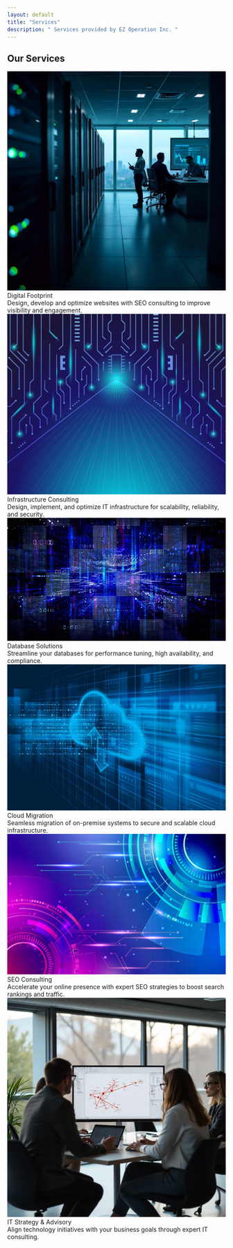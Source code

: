 ```yaml
---
layout: default
title: "Services"
description: " Services provided by EZ Operation Inc. "
---
```


<div class="row g-4 mt-5 justify-content-center text-center " id="services">
  <h2> Our Services </h2>
  <!-- Service 1 -->
  <div class="col-md-4">
    <div class="card service-card shadow-sm">
      <img src="assets/images/footprint.png" class="service-img" alt="Digital Footprint"/>
      <div class="card-body text-center">
        <i class="fas fa-globe service-icon"></i>
        <div class="service-title">Digital Footprint</div>
      </div>
      <div class="service-overlay">
        Design, develop and optimize websites with SEO consulting to improve visibility and engagement.
      </div>
    </div>
  </div>

  <!-- Service 2 -->
  <div class="col-md-4">
    <div class="card service-card shadow-sm">
      <img src="assets/images/infra.jpg" class="service-img" alt="Infrastructure Consulting"/>
      <div class="card-body text-center">
        <i class="fas fa-network-wired service-icon"></i>
        <div class="service-title">Infrastructure Consulting</div>
      </div>
      <div class="service-overlay">
        Design, implement, and optimize IT infrastructure for scalability, reliability, and security.
      </div>
    </div>
  </div>

  <!-- Service 3 -->
  <div class="col-md-4">
    <div class="card service-card shadow-sm">
      <img src="assets/images/database.jpg" class="service-img" alt="Database Solutions"/>
      <div class="card-body text-center">
        <i class="fas fa-database service-icon"></i>
        <div class="service-title">Database Solutions</div>
      </div>
      <div class="service-overlay">
        Streamline your databases for performance tuning, high availability, and compliance.
      </div>
    </div>
  </div>

  <!-- Service 4 -->
  <div class="col-md-4">
    <div class="card service-card shadow-sm">
      <img src="assets/images/cloud.jpg" class="service-img" alt="Cloud Migration"/>
      <div class="card-body text-center">
        <i class="fas fa-cloud-upload-alt service-icon"></i>
        <div class="service-title">Cloud Migration</div>
      </div>
      <div class="service-overlay">
        Seamless migration of on-premise systems to secure and scalable cloud infrastructure.
      </div>
    </div>
  </div>

  <!-- Service 5 -->
  <div class="col-md-4">
    <div class="card service-card shadow-sm">
      <img src="assets/images/SEO.jpg" class="service-img" alt="SEO Consulting"/>
      <div class="card-body text-center">
        <i class="fas fa-cogs service-icon"></i>
        <div class="service-title">SEO Consulting</div>
      </div>
      <div class="service-overlay">
        Accelerate your online presence with expert SEO strategies to boost search rankings and traffic.
      </div>
    </div>
  </div>

  <!-- Service 6 -->
  <div class="col-md-4">
    <div class="card service-card shadow-sm">
      <img src="assets/images/strategy.png" class="service-img" alt="IT Strategy & Advisory"/>
      <div class="card-body text-center">
        <i class="fas fa-lightbulb service-icon"></i>
        <div class="service-title">IT Strategy & Advisory</div>
      </div>
      <div class="service-overlay">
        Align technology initiatives with your business goals through expert IT consulting.
      </div>
    </div>